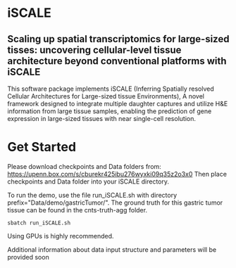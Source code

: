 # iSCALE
## Scaling up spatial transcriptomics for large-sized tisses: uncovering cellular-level tissue architecture beyond conventional platforms with iSCALE

This software package implements iSCALE
(Inferring Spatially resolved Cellular Architectures for Large-sized tissue Environments),
A novel framework designed to integrate multiple daughter captures and utilize H&E information from large tissue samples, enabling the prediction of gene expression in large-sized tissues with near single-cell resolution.


# Get Started

Please download checkpoints and Data folders from: https://upenn.box.com/s/cburekr425ibu276wyxki09q35z2o3x0
Then place checkpoints and Data folder into your iSCALE directory.

To run the demo, use the file run_iSCALE.sh with directory prefix="Data/demo/gastricTumor/". The ground truth for this gastric tumor tissue can be found in the cnts-truth-agg folder. 

```
sbatch run_iSCALE.sh 
```

Using GPUs is highly recommended.

Additional information about data input structure and parameters will be provided soon
